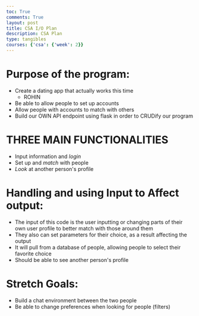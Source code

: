 ```yaml
---
toc: True
comments: True
layout: post
title: CSA I/O Plan
description: CSA Plan
type: tangibles
courses: {'csa': {'week': 2}}
---
```


# Purpose of the program: 
- Create a dating app that actually works this time
  - ROHIN
- Be able to allow people to set up accounts
- Allow people with accounts to match with others
- Build our OWN API endpoint using flask in order to CRUDify our program

# THREE MAIN FUNCTIONALITIES
- Input information and *login*
- Set up and *match* with people
- *Look* at another person's profile

# Handling and using Input to Affect output:
- The input of this code is the user inputting or changing parts of their own user profile to better match with those around them
- They also can set parameters for their choice, as a result affecting the output
- It will pull from a database of people, allowing people to select their favorite choice
- Should be able to see another person's profile


# Stretch Goals:
- Build a chat environment between the two people
- Be able to change preferences when looking for people (filters)